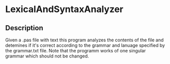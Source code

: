 # LexicalAndSyntaxAnalyzer
## Description ##
Given a .pas file with text this program analyzes the contents of the file and detemines if it's correct according to the grammar and lanuage specified by the grammar.txt file.
Note that the programm works of one singular grammar which should not be changed.
